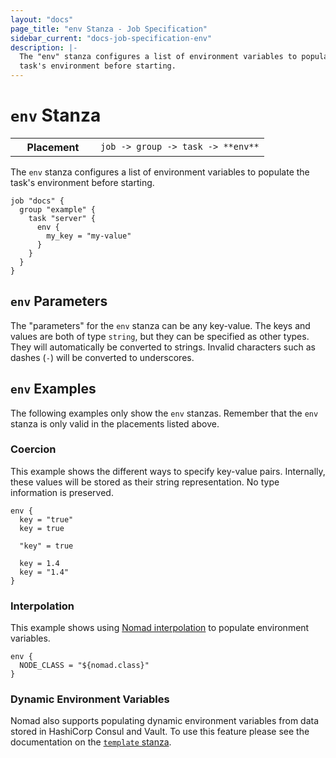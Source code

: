 ```yaml
---
layout: "docs"
page_title: "env Stanza - Job Specification"
sidebar_current: "docs-job-specification-env"
description: |-
  The "env" stanza configures a list of environment variables to populate the
  task's environment before starting.
---
```


# `env` Stanza

<table class="table table-bordered table-striped">
  <tr>
    <th width="120">Placement</th>
    <td>
      <code>job -> group -> task -> **env**</code>
    </td>
  </tr>
</table>

The `env` stanza configures a list of environment variables to populate the
task's environment before starting.

```hcl
job "docs" {
  group "example" {
    task "server" {
      env {
        my_key = "my-value"
      }
    }
  }
}
```

## `env` Parameters

The "parameters" for the `env` stanza can be any key-value. The keys and values
are both of type `string`, but they can be specified as other types. They will
automatically be converted to strings. Invalid characters such as dashes (`-`)
will be converted to underscores.

## `env` Examples

The following examples only show the `env` stanzas. Remember that the
`env` stanza is only valid in the placements listed above.

### Coercion

This example shows the different ways to specify key-value pairs. Internally,
these values will be stored as their string representation. No type information
is preserved.

```hcl
env {
  key = "true"
  key = true

  "key" = true

  key = 1.4
  key = "1.4"
}
```

### Interpolation

This example shows using [Nomad interpolation][interpolation] to populate
environment variables.

```hcl
env {
  NODE_CLASS = "${nomad.class}"
}
```

### Dynamic Environment Variables

Nomad also supports populating dynamic environment variables from data stored in
HashiCorp Consul and Vault. To use this feature please see the documentation on
the [`template` stanza][template-env].

[interpolation]: /docs/runtime/interpolation.html "Nomad interpolation"
[template-env]: /docs/job-specification/template.html#environment-variables "Nomad template Stanza"

